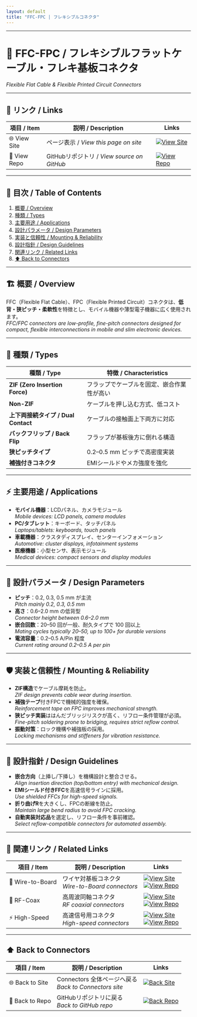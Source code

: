 ```yaml
---
layout: default
title: "FFC-FPC | フレキシブルコネクタ"
---
```


---

# 📜 FFC-FPC / フレキシブルフラットケーブル・フレキ基板コネクタ
*Flexible Flat Cable & Flexible Printed Circuit Connectors*

---

## 🔗 リンク / Links

| 項目 / Item | 説明 / Description | Links |
|-------------|-------------------|-------|
| 🌐 View Site | ページ表示 / *View this page on site* | [![View Site](https://img.shields.io/badge/View-Site-brightgreen?style=for-the-badge&logo=githubpages)](https://samizo-aitl.github.io/Edusemi-Plus/Assembly-Integration/Connectors/FFC-FPC/) |
| 📂 View Repo | GitHubリポジトリ / *View source on GitHub* | [![View Repo](https://img.shields.io/badge/View-Repo-blue?style=for-the-badge&logo=github)](https://github.com/Samizo-AITL/Edusemi-Plus/blob/main/Assembly-Integration/Connectors/FFC-FPC.md) |

---

## 📑 目次 / Table of Contents
1. [概要 / Overview](#-概要--overview)  
2. [種類 / Types](#-種類--types)  
3. [主要用途 / Applications](#-主要用途--applications)  
4. [設計パラメータ / Design Parameters](#-設計パラメータ--design-parameters)  
5. [実装と信頼性 / Mounting & Reliability](#-実装と信頼性--mounting--reliability)  
6. [設計指針 / Design Guidelines](#-設計指針--design-guidelines)  
7. [関連リンク / Related Links](#-関連リンク--related-links)  
8. [⬆️ Back to Connectors](#️-back-to-connectors)  

---

## 🏗 概要 / Overview
FFC（Flexible Flat Cable）、FPC（Flexible Printed Circuit）コネクタは、**低背・狭ピッチ・柔軟性**を特徴とし、モバイル機器や薄型電子機器に広く使用されます。  
*FFC/FPC connectors are low-profile, fine-pitch connectors designed for compact, flexible interconnections in mobile and slim electronic devices.*  

---

## 🧩 種類 / Types

| 種類 / Type | 特徴 / Characteristics |
|-------------|-------------------------|
| **ZIF (Zero Insertion Force)** | フラップでケーブルを固定、嵌合作業性が高い |
| **Non-ZIF** | ケーブルを押し込む方式、低コスト |
| **上下両接続タイプ / Dual Contact** | ケーブルの接触面上下両方に対応 |
| **バックフリップ / Back Flip** | フラップが基板後方に倒れる構造 |
| **狭ピッチタイプ** | 0.2–0.5 mm ピッチで高密度実装 |
| **補強付きコネクタ** | EMIシールドやメカ強度を強化 |

---

## ⚡ 主要用途 / Applications
- **モバイル機器**：LCDパネル、カメラモジュール  
  *Mobile devices: LCD panels, camera modules*  
- **PC/タブレット**：キーボード、タッチパネル  
  *Laptops/tablets: keyboards, touch panels*  
- **車載機器**：クラスタディスプレイ、センターインフォメーション  
  *Automotive: cluster displays, infotainment systems*  
- **医療機器**：小型センサ、表示モジュール  
  *Medical devices: compact sensors and display modules*  

---

## 📏 設計パラメータ / Design Parameters
- **ピッチ**：0.2, 0.3, 0.5 mm が主流  
  *Pitch mainly 0.2, 0.3, 0.5 mm*  
- **高さ**：0.6–2.0 mm の低背型  
  *Connector height between 0.6–2.0 mm*  
- **嵌合回数**：20–50 回が一般、耐久タイプで 100 回以上  
  *Mating cycles typically 20–50, up to 100+ for durable versions*  
- **電流容量**：0.2–0.5 A/Pin 程度  
  *Current rating around 0.2–0.5 A per pin*  

---

## 🛡 実装と信頼性 / Mounting & Reliability
- **ZIF構造**でケーブル摩耗を防止。  
  *ZIF design prevents cable wear during insertion.*  
- **補強テープ**付きFPCで機械的強度を確保。  
  *Reinforcement tape on FPC improves mechanical strength.*  
- **狭ピッチ実装**ははんだブリッジリスクが高く、リフロー条件管理が必須。  
  *Fine-pitch soldering prone to bridging, requires strict reflow control.*  
- **振動対策**：ロック機構や補強板の採用。  
  *Locking mechanisms and stiffeners for vibration resistance.*  

---

## 📝 設計指針 / Design Guidelines
- **嵌合方向**（上挿し/下挿し）を機構設計と整合させる。  
  *Align insertion direction (top/bottom entry) with mechanical design.*  
- **EMIシールド付きFFC**を高速信号ラインに採用。  
  *Use shielded FFCs for high-speed signals.*  
- **折り曲げR**を大きくし、FPCの断線を防止。  
  *Maintain large bend radius to avoid FPC cracking.*  
- **自動実装対応品**を選定し、リフロー条件を事前確認。  
  *Select reflow-compatible connectors for automated assembly.*  

---

## 🔗 関連リンク / Related Links

| 項目 / Item | 説明 / Description | Links |
|-------------|-------------------|-------|
| 🧵 Wire-to-Board | ワイヤ対基板コネクタ<br>*Wire-to-Board connectors* | [![View Site](https://img.shields.io/badge/View-Site-brightgreen?style=for-the-badge&logo=githubpages)](https://samizo-aitl.github.io/Edusemi-Plus/Assembly-Integration/Connectors/Wire-to-Board/)<br>[![View Repo](https://img.shields.io/badge/View-Repo-blue?style=for-the-badge&logo=github)](https://github.com/Samizo-AITL/Edusemi-Plus/blob/main/Assembly-Integration/Connectors/Wire-to-Board.md) |
| 🧲 RF-Coax | 高周波同軸コネクタ<br>*RF coaxial connectors* | [![View Site](https://img.shields.io/badge/View-Site-brightgreen?style=for-the-badge&logo=githubpages)](https://samizo-aitl.github.io/Edusemi-Plus/Assembly-Integration/Connectors/RF-Coax/)<br>[![View Repo](https://img.shields.io/badge/View-Repo-blue?style=for-the-badge&logo=github)](https://github.com/Samizo-AITL/Edusemi-Plus/blob/main/Assembly-Integration/Connectors/RF-Coax.md) |
| ⚡ High-Speed | 高速信号用コネクタ<br>*High-speed connectors* | [![View Site](https://img.shields.io/badge/View-Site-brightgreen?style=for-the-badge&logo=githubpages)](https://samizo-aitl.github.io/Edusemi-Plus/Assembly-Integration/Connectors/High-Speed/)<br>[![View Repo](https://img.shields.io/badge/View-Repo-blue?style=for-the-badge&logo=github)](https://github.com/Samizo-AITL/Edusemi-Plus/blob/main/Assembly-Integration/Connectors/High-Speed.md) |

---

## ⬆️ Back to Connectors

| 項目 / Item | 説明 / Description | Links |
|-------------|-------------------|-------|
| 🌐 Back to Site | Connectors 全体ページへ戻る<br>*Back to Connectors site* | [![Back Site](https://img.shields.io/badge/⬆️%20Back-Site-brightgreen?style=for-the-badge&logo=githubpages)](https://samizo-aitl.github.io/Edusemi-Plus/Assembly-Integration/Connectors/) |
| 📂 Back to Repo | GitHubリポジトリに戻る<br>*Back to GitHub repo* | [![Back Repo](https://img.shields.io/badge/⬆️%20Back-Repo-blue?style=for-the-badge&logo=github)](https://github.com/Samizo-AITL/Edusemi-Plus/tree/main/Assembly-Integration/Connectors) |
